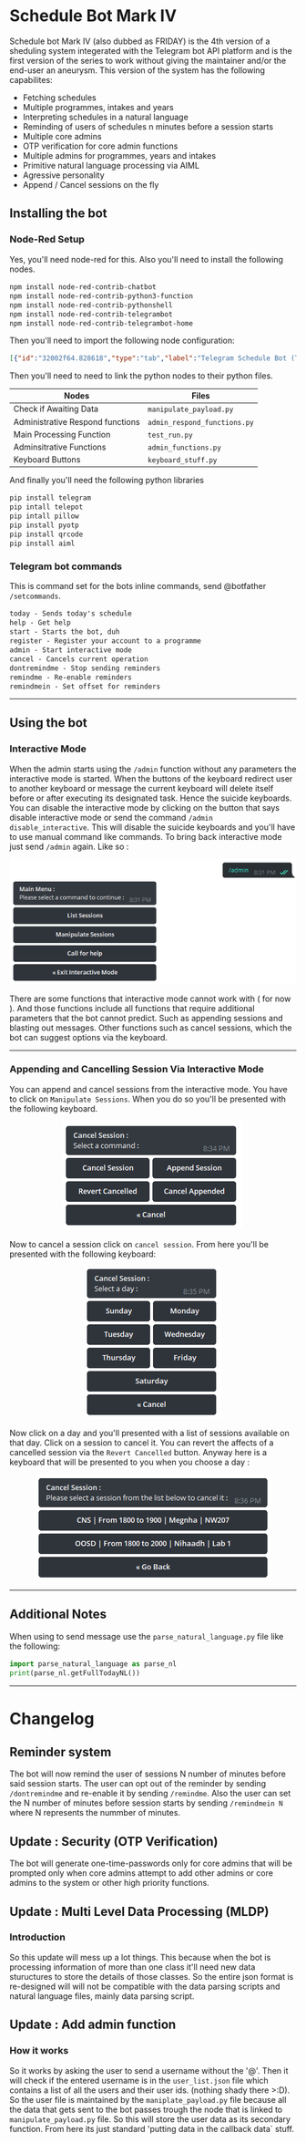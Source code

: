 # Schedule Bot Mark IV

Schedule bot Mark IV (also dubbed as FRIDAY) is the 4th version of a sheduling system integerated with the Telegram bot API platform and is the first version of the  series to work without giving the maintainer and/or the end-user an aneurysm. This version of the system has the following capabilites:

- Fetching schedules
- Multiple programmes, intakes and years
- Interpreting schedules in a natural language
- Reminding of users of schedules n minutes before a session starts
- Multiple core admins
- OTP verification for core admin functions
- Multiple admins for programmes, years and intakes
- Primitive natural language processing via AIML
- Agressive personality
- Append / Cancel sessions on the fly

## Installing the bot
### Node-Red Setup

Yes, you'll need node-red for this. Also you'll need to install the following nodes.

```
npm install node-red-contrib-chatbot
npm install node-red-contrib-python3-function
npm install node-red-contrib-pythonshell
npm install node-red-contrib-telegrambot
npm install node-red-contrib-telegrambot-home
```

Then you'll need to import the following node configuration:

```json
[{"id":"32002f64.828618","type":"tab","label":"Telegram Schedule Bot (TESTING)","disabled":false,"info":""},{"id":"bbc79e48.4ce02","type":"telegram receiver","z":"32002f64.828618","name":"","bot":"c125d188.a3af18","saveDataDir":"","x":95,"y":276,"wires":[["3229d1cf.98e61e"],[]]},{"id":"fe9550f4.fcddd8","type":"pythonshell in","z":"32002f64.828618","name":"Main Processing Function","pyfile":"O:\\GitHub\\schedule_bot_mark_IV\\test_run.py","virtualenv":"","continuous":false,"stdInData":false,"x":1423.9000244140625,"y":290,"wires":[["9183db4f.0bfd1"]]},{"id":"a2371f9.da483e","type":"catch","z":"32002f64.828618","name":"","scope":null,"uncaught":false,"x":1477.5,"y":425.6000061035156,"wires":[["9183db4f.0bfd1"]]},{"id":"261ed448.d3e5b4","type":"pythonshell in","z":"32002f64.828618","name":"Adminsitrative Functions","pyfile":"O:\\GitHub\\schedule_bot_mark_IV\\admin_functions.py","virtualenv":"","continuous":false,"stdInData":false,"x":1425.5,"y":334.4000244140625,"wires":[["9183db4f.0bfd1"]]},{"id":"4eb8821d.5788e4","type":"json","z":"32002f64.828618","name":"Convert to string","property":"payload","action":"str","pretty":false,"x":1169.5,"y":333.4000244140625,"wires":[["261ed448.d3e5b4"]]},{"id":"d7289206.60aa48","type":"telegram event","z":"32002f64.828618","name":"Keyboard_Stuff","bot":"c125d188.a3af18","event":"callback_query","autoanswer":false,"x":85,"y":384.60003662109375,"wires":[["1d39eb9e.453b14"]]},{"id":"9183db4f.0bfd1","type":"debug","z":"32002f64.828618","name":"Final Debugging","active":true,"tosidebar":true,"console":true,"tostatus":true,"complete":"payload","targetType":"msg","x":1764.5,"y":294.79998779296875,"wires":[]},{"id":"c431903f.a8749","type":"telegram command","z":"32002f64.828618","name":"/admin handler","command":"/admin","bot":"c125d188.a3af18","strict":false,"x":85,"y":329.5999755859375,"wires":[["2642cf9b.6ee4f"],[]]},{"id":"f170c9f7.41de98","type":"pythonshell in","z":"32002f64.828618","name":"Administrative Respond functions","pyfile":"O:\\GitHub\\schedule_bot_mark_IV\\admin_respond_functions.py","virtualenv":"","continuous":false,"stdInData":false,"x":1454.5,"y":248.20001220703125,"wires":[["9183db4f.0bfd1"]]},{"id":"3229d1cf.98e61e","type":"pythonshell in","z":"32002f64.828618","name":"Check if Awaiting Data","pyfile":"O:\\GitHub\\schedule_bot_mark_IV\\manipulate_payload.py","virtualenv":"","continuous":false,"stdInData":false,"x":408.5,"y":297,"wires":[["8a253e39.2bb5c8"]]},{"id":"1446f66e.7bae72","type":"switch","z":"32002f64.828618","name":"Switch if awaiting data","property":"payload.awaiting_data","propertyType":"msg","rules":[{"t":"true"},{"t":"false"}],"checkall":"true","repair":false,"outputs":2,"x":904.2000732421875,"y":274,"wires":[["1cd6bc7b.b365ac"],["3dc685ae.ecd012"]]},{"id":"2642cf9b.6ee4f","type":"pythonshell in","z":"32002f64.828618","name":"Check if Awaiting Data","pyfile":"O:\\GitHub\\schedule_bot_mark_IV\\manipulate_payload.py","virtualenv":"","continuous":false,"stdInData":false,"x":408.20001220703125,"y":337.20001220703125,"wires":[["a4199e6.6b948e"]]},{"id":"3dc685ae.ecd012","type":"json","z":"32002f64.828618","name":"Convert to string","property":"payload","action":"str","pretty":false,"x":1165,"y":291,"wires":[["fe9550f4.fcddd8"]]},{"id":"8a253e39.2bb5c8","type":"json","z":"32002f64.828618","name":"Convert to Object","property":"payload","action":"obj","pretty":false,"x":649,"y":298,"wires":[["1446f66e.7bae72"]]},{"id":"1cd6bc7b.b365ac","type":"json","z":"32002f64.828618","name":"Convert to string","property":"payload","action":"str","pretty":false,"x":1166,"y":252,"wires":[["f170c9f7.41de98"]]},{"id":"69b77233.d12264","type":"switch","z":"32002f64.828618","name":"Switch if awaiting data","property":"payload.awaiting_data","propertyType":"msg","rules":[{"t":"true"},{"t":"false"}],"checkall":"true","repair":false,"outputs":2,"x":903,"y":317,"wires":[[],["4eb8821d.5788e4"]]},{"id":"a4199e6.6b948e","type":"json","z":"32002f64.828618","name":"Convert to Object","property":"payload","action":"obj","pretty":false,"x":649.7999267578125,"y":339,"wires":[["69b77233.d12264"]]},{"id":"1d39eb9e.453b14","type":"pythonshell in","z":"32002f64.828618","name":"Check if Awaiting Data","pyfile":"O:\\GitHub\\schedule_bot_mark_IV\\manipulate_payload.py","virtualenv":"","continuous":false,"stdInData":false,"x":402.8500061035156,"y":386.8500061035156,"wires":[["52617934.eca718"]]},{"id":"52617934.eca718","type":"json","z":"32002f64.828618","name":"Convert to Object","property":"payload","action":"obj","pretty":false,"x":635.449951171875,"y":388.6499938964844,"wires":[["3d4f4d5.c5df5b2"]]},{"id":"3d4f4d5.c5df5b2","type":"switch","z":"32002f64.828618","name":"Switch if awaiting data","property":"payload.awaiting_data","propertyType":"msg","rules":[{"t":"true"},{"t":"false"}],"checkall":"true","repair":false,"outputs":2,"x":904.6500244140625,"y":370.6499938964844,"wires":[[],["10a47c3e.14d8ac"]]},{"id":"10a47c3e.14d8ac","type":"json","z":"32002f64.828618","name":"Convert to string","property":"payload","action":"str","pretty":false,"x":1169.1500244140625,"y":381.0500183105469,"wires":[["828d518d.f7ae8"]]},{"id":"828d518d.f7ae8","type":"pythonshell in","z":"32002f64.828618","name":"Keyboard Buttons","pyfile":"O:\\GitHub\\schedule_bot_mark_IV\\keyboard_stuff.py","virtualenv":"","continuous":false,"stdInData":false,"x":1408.1500244140625,"y":377.0500183105469,"wires":[["9183db4f.0bfd1"]]},{"id":"576ae91d.cd1b4","type":"comment","z":"32002f64.828618","name":"Link to python file","info":"The _\"Check if Awaiting Data\"_ nodes have to be linked to the file, _\"manipulate_keyboard.py\"_","x":388.1166687011719,"y":436.1999816894531,"wires":[]},{"id":"c125d188.a3af18","type":"telegram bot","z":"","botname":"FRIDAY","usernames":"","chatids":"","baseapiurl":"","updatemode":"polling","pollinterval":"1","usesocks":false,"sockshost":"","socksport":"6667","socksusername":"anonymous","sockspassword":"","bothost":"","localbotport":"8443","publicbotport":"8443","privatekey":"","certificate":"","useselfsignedcertificate":false,"verboselogging":false}]
```

Then you'll need to need to link the python nodes to their python files.

| Nodes | Files |
| --- | --- |
| Check if Awaiting Data | `manipulate_payload.py` |
| Administrative Respond functions | `admin_respond_functions.py`|
| Main Processing Function | `test_run.py` |
| Adminsitrative Functions | `admin_functions.py` |
| Keyboard Buttons | `keyboard_stuff.py` |

And finally you'll need the following python libraries

```
pip install telegram
pip intall telepot
pip intall pillow
pip install pyotp
pip install qrcode
pip install aiml
```

### Telegram bot commands

This is command set for the bots inline commands, send @botfather `/setcommands`.

```
today - Sends today's schedule
help - Get help
start - Starts the bot, duh
register - Register your account to a programme
admin - Start interactive mode
cancel - Cancels current operation
dontremindme - Stop sending reminders
remindme - Re-enable reminders
remindmein - Set offset for reminders
```

---

## Using the bot
### Interactive Mode

When the admin starts using the `/admin` function without any parameters the interactive mode is started. When the buttons of the keyboard redirect user to another keyboard or message the current keyboard will delete itself before or after executing its designated task. Hence the suicide keyboards. You can disable the interactive mode by clicking on the button that says disable interactive mode or send the command `/admin disable_interactive`. This will disable the suicide keyboards and you'll have to use manual command like commands. To bring back interactive mode just send `/admin` again. Like so : 

<p align="center">
<img src="documentation/admin_start.PNG">
</p>

There are some functions that interactive mode cannot work with ( for now ). And those functions include all functions that require additional parameters that the bot cannot predict. Such as appending sessions and blasting out messages. Other functions such as cancel sessions, which the bot can suggest options via the keyboard.

---

### Appending and Cancelling Session Via Interactive Mode
You can append and cancel sessions from the interactive mode. You have to click on `Manipulate Sessions`. When you do so you'll be presented with the following keyboard.

<p align="center">
	<img src="documentation/manipulate_sessions.PNG">
</p>

Now to cancel a session click on `cancel session`. From here you'll be presented with the following keyboard: 

<p align="center">
	<img src="documentation/cancel_session_day_list.PNG">
</p>

Now click on a day and you'll presented with a list of sessions available on that day. Click on a session to cancel it. You can revert the affects of a cancelled session via the `Revert Cancelled` button. Anyway here is a keyboard that will be presented to you when you choose a day : 

<p align="center">
	<img src="documentation/cancel_session_list.PNG">
</p>

---

## Additional Notes
When using to send message use the `parse_natural_language.py` file like the following:
```python
import parse_natural_language as parse_nl
print(parse_nl.getFullTodayNL())
```

---

# Changelog

## Reminder system

The bot will now remind the user of sessions N number of minutes before said session starts. The user can opt out of the reminder by sending `/dontremindme` and re-enable it by sending `/remindme`. Also the user can set the N number of minutes before session starts by sending `/remindmein N` where N represents the nummber of minutes.

## Update : Security (OTP Verification)

The bot will generate one-time-passwords only for core admins that will be prompted only when core admins attempt to add other admins or core admins to the system or other high priority functions.

## Update : Multi Level Data Processing (MLDP)
### Introduction

So this update will mess up a lot things. This because when the bot is processing information of more than one class it'll need new data stuructures to store the details of those classes. So the entire json format is re-designed will will not be compatible with the data parsing scripts and natural language files, mainly data parsing script.

## Update : Add admin function
### How it works

So it works by asking the user to send a username without the '@'. Then it will check if the entered username is in the `user_list.json` file which contains a list of all the users and their user ids. (nothing shady there >:D). So the user file is maintained by the `maniplate_payload.py` file because all the data that gets sent to the bot passes trough the node that is linked to `manipulate_payload.py` file. So this will store the user data as its secondary function. From here its just standard 'putting data in the callback data` stuff.


